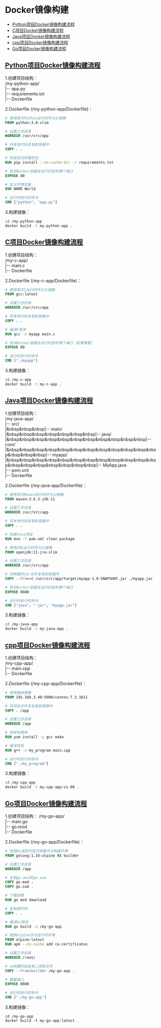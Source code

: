 # Docker镜像构建

- [Python项目Docker镜像构建流程](#Python项目Docker镜像构建流程)
- [C项目Docker镜像构建流程](#C项目Docker镜像构建流程)
- [Java项目Docker镜像构建流程](#Java项目Docker镜像构建流程)
- [cpp项目Docker镜像构建流程](#cpp项目Docker镜像构建流程)
- [Go项目Docker镜像构建流程](#Go项目Docker镜像构建流程)

## [Python项目Docker镜像构建流程](#Python项目Docker镜像构建流程)

1.创建项目结构：  
/my-python-app/  
|-- app.py  
|-- requirements.txt  
|-- Dockerfile  

2.Dockerfile (/my-python-app/Dockerfile)：  
```dockerfile
# 使用官方Python运行时作为父镜像
FROM python:3.8-slim

# 设置工作目录
WORKDIR /usr/src/app

# 将本地代码复制到容器中
COPY . .

# 安装任何所需的包
RUN pip install --no-cache-dir -r requirements.txt

# 告诉Docker容器在运行时监听哪个端口
EXPOSE 80

# 定义环境变量
ENV NAME World

# 运行时执行的命令
CMD ["python", "app.py"]
```
3.构建镜像：  
```bash
cd /my-python-app
docker build -t my-python-app .
```

## [C项目Docker镜像构建流程](#C项目Docker镜像构建流程)
1.创建项目结构：  
/my-c-app/  
|-- main.c  
|-- Dockerfile  

2.Dockerfile (/my-c-app/Dockerfile)：  
```dockerfile
# 使用官方C运行时作为父镜像
FROM gcc:latest

# 设置工作目录
WORKDIR /usr/src/app

# 将本地代码复制到容器中
COPY . .

# 编译C程序
RUN gcc -o myapp main.c

# 告诉Docker容器在运行时监听哪个端口（如果需要）
EXPOSE 80

# 运行时执行的命令
CMD ["./myapp"]
```

3.构建镜像：
```bash
cd /my-c-app
docker build -t my-c-app .
```

## [Java项目Docker镜像构建流程](#Java项目Docker镜像构建流程)
1.创建项目结构：  
/my-java-app/  
|-- src/  
|&nbsp&nbsp&nbsp|-- main/  
|&nbsp&nbsp&nbsp&nbsp&nbsp&nbsp&nbsp|-- java/  
|&nbsp&nbsp&nbsp&nbsp&nbsp&nbsp&nbsp&nbsp&nbsp&nbsp&nbsp|-- com/  
|&nbsp&nbsp&nbsp&nbsp&nbsp&nbsp&nbsp&nbsp&nbsp&nbsp&nbsp&nbsp&nbsp&nbsp&nbsp|-- myapp/  
|&nbsp&nbsp&nbsp&nbsp&nbsp&nbsp&nbsp&nbsp&nbsp&nbsp&nbsp&nbsp&nbsp&nbsp&nbsp&nbsp&nbsp&nbsp&nbsp|-- MyApp.java  
|-- pom.xml  
|-- Dockerfile  

2.Dockerfile (/my-java-app/Dockerfile)：
```dockerfile
# 使用官方Maven运行时作为父镜像
FROM maven:3.6.3-jdk-11

# 设置工作目录
WORKDIR /usr/src/app

# 将本地代码复制到容器中
COPY . .

# 构建Java项目
RUN mvn -f pom.xml clean package

# 使用JRE运行时作为父镜像
FROM openjdk:11-jre-slim

# 设置工作目录
WORKDIR /usr/src/app

# 将构建的jar文件复制到容器中
COPY --from=0 /usr/src/app/target/myapp-1.0-SNAPSHOT.jar ./myapp.jar

# 告诉Docker容器在运行时监听哪个端口
EXPOSE 8080

# 运行时执行的命令
CMD ["java", "-jar", "myapp.jar"]
```

3.构建镜像：
```bash
cd /my-java-app
docker build -t my-java-app .
```

## [cpp项目Docker镜像构建流程](#cpp项目Docker镜像构建流程)
1.创建项目结构：  
/my-cpp-app/  
|-- main.cpp  
|-- Dockerfile  

2.Dockerfile (/my-cpp-app/Dockerfile)：  
```dockerfile
# 使用基础镜像
FROM 192.168.3.40:5000/centos:7.3.1611

# 将项目文件夹复制到镜像中
COPY . /app

# 设置工作目录
WORKDIR /app

# 安装依赖库
RUN yum install -y gcc make

# 编译项目
RUN g++ -o my_program main.cpp

# 运行时执行的命令
CMD ["./my_program"]
```

3.构建镜像：
```bash
cd /my-cpp-app
docker build -t my-cpp-app:v1.00 .
```

## [Go项目Docker镜像构建流程](#Go项目Docker镜像构建流程)
1.创建项目结构：
/my-go-app/  
|-- main.go  
|-- go.mod  
|-- Dockerfile  

2.Dockerfile (/my-go-app/Dockerfile)：
```dockerfile
# 使用Go语言的官方镜像作为构建环境
FROM golang:1.16-alpine AS builder

# 设置工作目录
WORKDIR /app

# 复制go.mod和go.sum
COPY go.mod .
COPY go.sum .

# 下载依赖
RUN go mod download

# 复制源代码
COPY . .

# 编译Go程序
RUN go build -o /my-go-app

# 使用alpine作为运行时环境
FROM alpine:latest
RUN apk --no-cache add ca-certificates

# 设置工作目录
WORKDIR /root/

# 从构建阶段复制二进制文件
COPY --from=builder /my-go-app .

# 暴露端口
EXPOSE 8080

# 运行时执行的命令
CMD ["./my-go-app"]
```

3.构建镜像：
```
cd /my-go-app
docker build -t my-go-app:latest .
```
